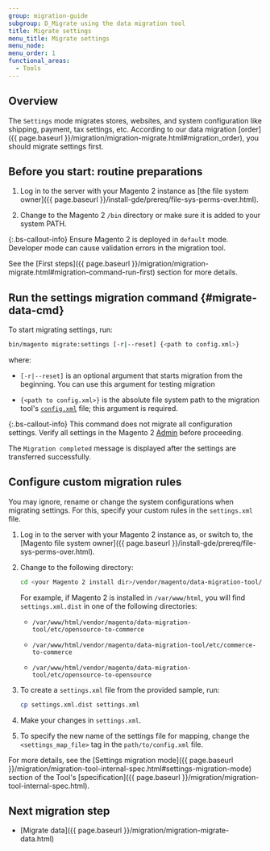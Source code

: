 ```yaml
---
group: migration-guide
subgroup: D_Migrate using the data migration tool
title: Migrate settings
menu_title: Migrate settings
menu_node:
menu_order: 1
functional_areas:
  - Tools
---
```


## Overview

The `Settings` mode migrates stores, websites, and system configuration like shipping, payment, tax settings, etc.
According to our data migration [order]({{ page.baseurl }}/migration/migration-migrate.html#migration_order), you should migrate settings first.

## Before you start: routine preparations

1. Log in to the server with your Magento 2 instance as [the file system owner]({{ page.baseurl }}/install-gde/prereq/file-sys-perms-over.html).

1. Change to the Magento 2 `/bin` directory or make sure it is added to your system PATH.

{:.bs-callout-info}
Ensure Magento 2 is deployed in `default` mode. Developer mode can cause validation errors in the migration tool.

See the [First steps]({{ page.baseurl }}/migration/migration-migrate.html#migration-command-run-first) section for more details.

## Run the settings migration command {#migrate-data-cmd}

To start migrating settings, run:

```bash
bin/magento migrate:settings [-r|--reset] {<path to config.xml>}
```

where:

*  `[-r|--reset]` is an optional argument that starts migration from the beginning. You can use this argument for testing migration

*  `{<path to config.xml>}` is the absolute file system path to the migration tool's [`config.xml`]({{page.baseurl}}/migration/migration-tool-configure.html#migration-configure) file; this argument is required.

{:.bs-callout-info}
This command does not migrate all configuration settings. Verify all settings in the Magento 2 [Admin](https://glossary.magento.com/admin) before proceeding.

The `Migration completed` message is displayed after the settings are transferred successfully.

## Configure custom migration rules

You may ignore, rename or change the system configurations when migrating settings. For this, specify your custom rules in the `settings.xml` file.

1. Log in to the server with your Magento 2 instance as, or switch to, the [Magento file system owner]({{ page.baseurl }}/install-gde/prereq/file-sys-perms-over.html).

1. Change to the following directory:

   ```bash
   cd <your Magento 2 install dir>/vendor/magento/data-migration-tool/etc/<edition-to-edition>
   ```

   For example, if Magento 2 is installed in `/var/www/html`, you will find `settings.xml.dist` in one of the following directories:

   *  `/var/www/html/vendor/magento/data-migration-tool/etc/opensource-to-commerce`

   *  `/var/www/html/vendor/magento/data-migration-tool/etc/commerce-to-commerce`

   *  `/var/www/html/vendor/magento/data-migration-tool/etc/opensource-to-opensource`

1. To create a `settings.xml` file from the provided sample, run:

   ```bash
   cp settings.xml.dist settings.xml
   ```

1. Make your changes in `settings.xml`.

1. To specify the new name of the settings file for mapping, change the `<settings_map_file>` tag in the `path/to/config.xml` file.

For more details, see the [Settings migration mode]({{ page.baseurl }}/migration/migration-tool-internal-spec.html#settings-migration-mode) section of the Tool's [specification]({{ page.baseurl }}/migration/migration-tool-internal-spec.html).

## Next migration step

*  [Migrate data]({{ page.baseurl }}/migration/migration-migrate-data.html)
